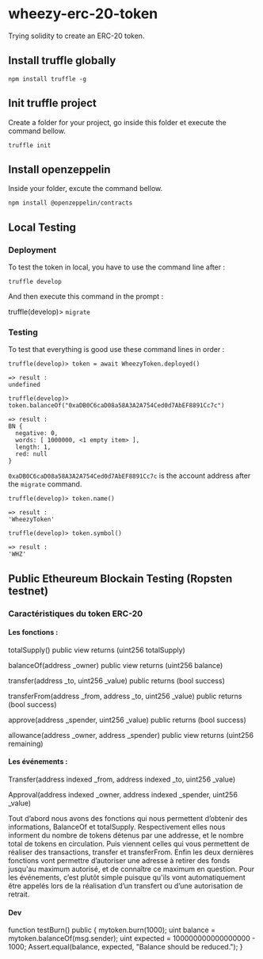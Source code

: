 # wheezy-erc-20-token
Trying solidity to create an ERC-20 token.


## Install truffle globally

`npm install truffle -g`

## Init truffle project

Create a folder for your project, go inside this folder et execute the command bellow.

`truffle init`

## Install openzeppelin

Inside your folder, excute the command bellow.

`npm install @openzeppelin/contracts`

## Local Testing

### Deployment

To test the token in local, you have to use the command line after :

`truffle develop`

And then execute this command in the prompt :

truffle(develop)> `migrate`

### Testing

To test that everything is good use these command lines in order :

```
truffle(develop)> token = await WheezyToken.deployed()

=> result : 
undefined
```

```
truffle(develop)> token.balanceOf("0xaDB0C6caD08a58A3A2A754Ced0d7AbEF8891Cc7c")

=> result : 
BN {
  negative: 0,
  words: [ 1000000, <1 empty item> ],
  length: 1,
  red: null
}
```
`0xaDB0C6caD08a58A3A2A754Ced0d7AbEF8891Cc7c` is the account address after the `migrate` command.


```
truffle(develop)> token.name()

=> result : 
'WheezyToken'
```

```
truffle(develop)> token.symbol()

=> result : 
'WHZ'
```

## Public Etheureum Blockain Testing (Ropsten testnet)


### Caractéristiques du token ERC-20

#### Les fonctions :
totalSupply() public view returns (uint256 totalSupply)

balanceOf(address _owner) public view returns (uint256 balance)

transfer(address _to, uint256 _value) public returns (bool success)

transferFrom(address _from, address _to, uint256 _value) public returns (bool success)

approve(address _spender, uint256 _value) public returns (bool success)

allowance(address _owner, address _spender) public view returns (uint256 remaining)


#### Les événements :
Transfer(address indexed _from, address indexed _to, uint256 _value)

Approval(address indexed _owner, address indexed _spender, uint256 _value)


Tout d’abord nous avons des fonctions qui nous permettent d’obtenir des informations, BalanceOf et totalSupply.
Respectivement elles nous informent du nombre de tokens détenus par une addresse, et le nombre total de tokens en circulation.
Puis viennent celles qui vous permettent de réaliser des transactions, transfer et transferFrom.
Enfin les deux dernières fonctions vont permettre d’autoriser une adresse à retirer des fonds jusqu'au maximum autorisé, et de connaître ce maximum en question.
Pour les événements, c’est plutôt simple puisque qu'ils vont automatiquement être appelés lors de la réalisation d’un transfert ou d’une autorisation de retrait.


#### Dev

function testBurn() public {
    mytoken.burn(1000);
    uint balance = mytoken.balanceOf(msg.sender);
    uint expected = 100000000000000000 - 1000;
    Assert.equal(balance, expected, "Balance should be reduced.");
}
